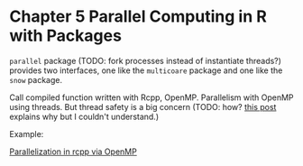 # Chapter 5 Parallel Computing in R with Packages

`parallel` package (TODO: fork processes instead of instantiate threads?) provides two interfaces, one like the `multicoare` package and one like the `snow` package. 

Call compiled function written with Rcpp, OpenMP. Parallelism with OpenMP using threads. But thread safety is a big concern (TODO: how? [this post](https://wrathematics.github.io/RparallelGuide/#r-and-thread-safety) explains why but I couldn't understand.)

Example:

  [Parallelization in rcpp via OpenMP](https://www.google.co.jp/url?sa=t&rct=j&q=&esrc=s&source=web&cd=2&cad=rja&uact=8&ved=0ahUKEwjRq4WS2P7LAhXMsYMKHWx5BqMQFggjMAE&url=https%3A%2F%2Fwbnicholson.wordpress.com%2F2014%2F07%2F10%2Fparallelization-in-rcpp-via-openmp%2F&usg=AFQjCNHX3wbwoZbtZXN7mjwSIuceiCFFwQ)


